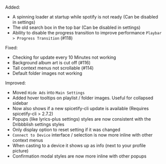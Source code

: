 Added:
- A spinning loader at startup while spotify is not ready (Can be disabled in settings)
- The old search box in the top bar (Can be disabled in settings)
- Ability to disable the progress transition to improve performance `Playbar > Progress Transition` (#118)

Fixed:
- Checking for update every 10 Minutes not working
- Background album art is cut off (#116)
- Tall context menus not scrollable (#114)
- Default folder images not working

Improved:
- Moved `Hide Ads` into `Main Settings`
- Added hover tooltips on playlist / folder images. Useful for collapsed sidebar
- Now also shows if a new spicetify-cli update is available (Requires spicetify-cli > 2.7.2)
- Popups (like lyrics-plus settings) styles are now consistent with the Dribbblish settings styles
- Only display option to reset setting if it was changed
- `Connect to Device` interface / selection is now more inline with other context menus
- When casting to a device it shows up as info (next to your profile picture)
- Confirmation modal styles are now more inline with other popups